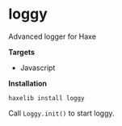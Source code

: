 # loggy

Advanced logger for Haxe

<b>Targets</b>
* Javascript


<b>Installation</b>

`haxelib install loggy`

Call `Loggy.init()` to start loggy.
